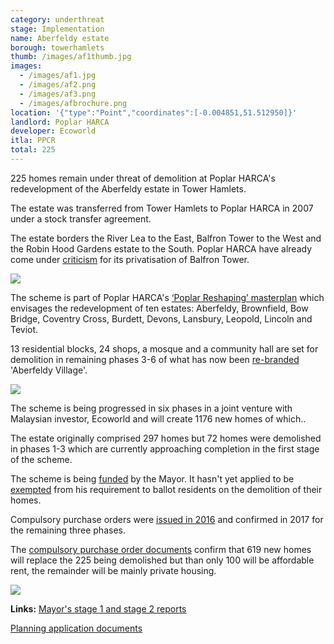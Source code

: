 ```yaml
---
category: underthreat
stage: Implementation 
name: Aberfeldy estate 
borough: towerhamlets 
thumb: /images/af1thumb.jpg
images:
  - /images/af1.jpg
  - /images/af2.png
  - /images/af3.png
  - /images/afbrochure.png
location: '{"type":"Point","coordinates":[-0.004851,51.512950]}'
landlord: Poplar HARCA
developer: Ecoworld
itla: PPCR
total: 225
---
```

225 homes remain under threat of demolition at Poplar HARCA's redevelopment of the Aberfeldy estate in Tower Hamlets.

The estate was transferred from Tower Hamlets to Poplar HARCA in 2007 under a stock transfer agreement.

The estate borders the River Lea to the East, Balfron Tower to the West and the Robin Hood Gardens estate to the South. Poplar HARCA have already come under [criticism](https://www.theguardian.com/cities/2019/sep/19/balfron-20-how-goldfingers-utopian-tower-became-luxury-flats) for its privatisation of Balfron Tower.

<img src="/images/afbrochure.png" class="img-fluid rounded img-thumbnail">

The scheme is part of Poplar HARCA's [‘Poplar Reshaping’ masterplan](https://www.architectsjournal.co.uk/download?ac=1222139) which envisages the redevelopment of ten estates: Aberfeldy, Brownfield, Bow Bridge, Coventry Cross, Burdett, Devons, Lansbury, Leopold, Lincoln and Teviot.

13 residential blocks, 24 shops, a mosque and a community hall are set for demolition in remaining phases 3-6 of what has now been [re-branded](https://ecoworldlondon.com/media/1288/aberfeldy-village-host-brochure.pdf) 'Aberfeldy Village'.

<img src="/images/aberfeldyvillage.png" class="img-fluid rounded img-thumbnail">

The scheme is being progressed in six phases in a joint venture with Malaysian investor, Ecoworld and will create 1176 new homes of which..

The estate originally comprised 297 homes but 72 homes were demolished in phases 1-3 which are currently approaching completion in the first stage of the scheme.

The scheme is being [funded](/approved/funding) by the Mayor. It hasn't yet applied to be [exempted](/approved/ballotexemptions) from his requirement to ballot residents on the demolition of their homes.

Compulsory purchase orders were [issued in 2016](https://www.towerhamlets.gov.uk/Documents/Planning-and-building-control/Aberfeldy_SoR_140616.pdf) and confirmed in 2017 for the remaining three phases.

The [compulsory purchase order documents](https://www.towerhamlets.gov.uk/Documents/Planning-and-building-control/Aberfeldy_SoR_140616.pdf) confirm that 619 new homes will replace the 225 being demolished but than only 100 will be affordable rent, the remainder will be mainly private housing.

<img src="/images/aberfeldycpo.png" class="img-fluid rounded img-thumbnail">

__Links:__
[Mayor's stage 1 and stage 2 reports](https://www.london.gov.uk/what-we-do/planning/planning-applications-and-decisions/planning-application-search/aberfeldy-estate-0)

[Planning application documents](https://development.towerhamlets.gov.uk/online-applications/applicationDetails.do?activeTab=documents&keyVal=DCAPR_100784)
